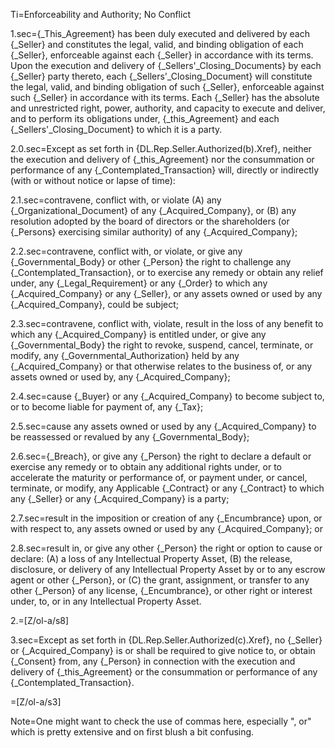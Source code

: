 Ti=Enforceability and Authority; No Conflict

1.sec={_This_Agreement} has been duly executed and delivered by each {_Seller} and constitutes the legal, valid, and binding obligation of each {_Seller}, enforceable against each {_Seller} in accordance with its terms.  Upon the execution and delivery of {_Sellers'_Closing_Documents} by each {_Seller} party thereto, each {_Sellers'_Closing_Document} will constitute the legal, valid, and binding obligation of such {_Seller}, enforceable against such {_Seller} in accordance with its terms.  Each {_Seller} has the absolute and unrestricted right, power, authority, and capacity to execute and deliver, and to perform its obligations under, {_this_Agreement} and each {_Sellers'_Closing_Document} to which it is a party.

2.0.sec=Except as set forth in {DL.Rep.Seller.Authorized(b).Xref}, neither the execution and delivery of {_this_Agreement} nor the consummation or performance of any {_Contemplated_Transaction} will, directly or indirectly (with or without notice or lapse of time):

2.1.sec=contravene, conflict with, or violate (A) any {_Organizational_Document} of any {_Acquired_Company}, or (B) any resolution adopted by the board of directors or the shareholders (or {_Persons} exercising similar authority) of any {_Acquired_Company};

2.2.sec=contravene, conflict with, or violate, or give any {_Governmental_Body} or other {_Person} the right to challenge any {_Contemplated_Transaction}, or to exercise any remedy or obtain any relief under, any {_Legal_Requirement} or any {_Order} to which any {_Acquired_Company} or any {_Seller}, or any assets owned or used by any {_Acquired_Company}, could be subject;

2.3.sec=contravene, conflict with, violate, result in the loss of any benefit to which any {_Acquired_Company} is entitled under, or give any {_Governmental_Body} the right to revoke, suspend, cancel, terminate, or modify, any {_Governmental_Authorization} held by any {_Acquired_Company} or that otherwise relates to the business of, or any assets owned or used by, any {_Acquired_Company};

2.4.sec=cause {_Buyer} or any {_Acquired_Company} to become subject to, or to become liable for payment of, any {_Tax};

2.5.sec=cause any assets owned or used by any {_Acquired_Company} to be reassessed or revalued by any {_Governmental_Body};

2.6.sec={_Breach}, or give any {_Person} the right to declare a default or exercise any remedy or to obtain any additional rights under, or to accelerate the maturity or performance of, or payment under, or cancel, terminate, or modify, any Applicable {_Contract} or any {_Contract} to which any {_Seller} or any {_Acquired_Company} is a party;

2.7.sec=result in the imposition or creation of any {_Encumbrance} upon, or with respect to, any assets owned or used by any {_Acquired_Company}; or

2.8.sec=result in, or give any other {_Person} the right or option to cause or declare:  (A) a loss of any Intellectual Property Asset, (B) the release, disclosure, or delivery of any Intellectual Property Asset by or to any escrow agent or other {_Person}, or (C) the grant, assignment, or transfer to any other {_Person} of any license, {_Encumbrance}, or other right or interest under, to, or in any Intellectual Property Asset.

2.=[Z/ol-a/s8]

3.sec=Except as set forth in {DL.Rep.Seller.Authorized(c).Xref}, no {_Seller} or {_Acquired_Company} is or shall be required to give notice to, or obtain {_Consent} from, any {_Person} in connection with the execution and delivery of {_this_Agreement} or the consummation or performance of any {_Contemplated_Transaction}.

=[Z/ol-a/s3]

Note=One might want to check the use of commas here, especially ", or" which is pretty extensive and on first blush a bit confusing.
